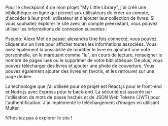 Pour le checkpoint 4 de mon projet "My Little Library", j'ai créé une bibliothèque en ligne qui permet aux utilisateurs de créer un compte, d'accéder à leur profil utilisateur et d'ajouter leur collection de livres. Si vous souhaitez explorer le site avec un compte préexistant, vous pouvez utiliser les informations de connexion suivantes :

Pseudo: Alexe
Mot de passe: alexandra
Une fois connecté, vous pouvez cliquer sur un livre pour afficher toutes les informations associées. Vous avez également la possibilité de modifier le livre en ajoutant une note personnelle, en le marquant comme "lu", en cours de lecture, renseigner le nombre de pages lues ou le supprimer de votre bibliothèque. De plus, vous pouvez télécharger des livres et ajouter une photo de couverture. Vous pouvez également ajouter des livres en favoris, et les retrouver sur une page dédiée.

La technologie que j'ai utilisée pour ce projet est React.js pour le front-end et Node.js avec Express pour le back-end. La sécurité est assurée par l'utilisation de mots de passe hachés et de JSON Web Tokens (JWT) pour l'authentification. J'ai implémenté le téléchargement d'images en utilisant Multer.

N'hésitez pas à explorer le site !

